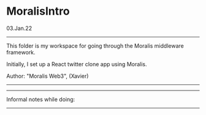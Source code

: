 # MoralisIntro
03.Jan.22

----

This folder is my workspace for going through the Moralis middleware framework.

Initially, I set up a React twitter clone app using Moralis.

Author: "Moralis Web3", (Xavier)


----




----


Informal notes while doing:

  

    



----
